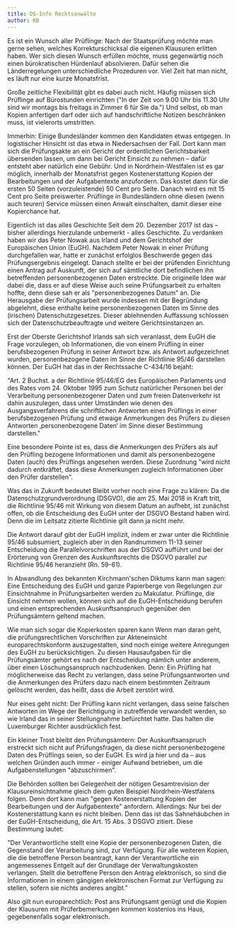 ```yaml
---
title: DS-Info Rechtsanwälte
author: KB
---
```


Es ist ein Wunsch aller Prüflinge: Nach der Staatsprüfung möchte man gerne sehen, welches Korrekturschicksal die eigenen Klausuren erlitten haben. Wer sich diesen Wunsch erfüllen möchte, muss gegenwärtig noch einen bürokratischen Hürdenlauf absolvieren. Dafür sehen die Länderregelungen unterschiedliche Prozeduren vor. Viel Zeit hat man nicht, es läuft nur eine kurze Monatsfrist. 

Große zeitliche Flexibilität gibt es dabei auch nicht. Häufig müssen sich Prüflinge auf Bürostunden einrichten ("In der Zeit von 9.00 Uhr bis 11.30 Uhr sind wir montags bis freitags in Zimmer 6 für Sie da.") Und selbst, ob man Kopien anfertigen darf oder sich auf handschriftliche Notizen beschränken muss, ist vielerorts umstritten. 

Immerhin: Einige Bundesländer kommen den Kandidaten etwas entgegen. In logistischer Hinsicht ist das etwa in Niedersachsen der Fall. Dort kann man sich die Prüfungsakte an ein Gericht der ordentlichen Gerichtsbarkeit übersenden lassen, um dann bei Gericht Einsicht zu nehmen – dafür entsteht aber natürlich eine Gebühr. Und in Nordrhein-Westfalen ist es gar möglich, innerhalb der Monatsfrist gegen Kostenerstattung Kopien der Bearbeitungen und der Aufgabentexte anzufordern. Das kostet dann für die ersten 50 Seiten (vorzuleistende) 50 Cent pro Seite. Danach wird es mit 15 Cent pro Seite preiswerter. Prüflinge in Bundesländern ohne diesen (wenn auch teuren) Service müssen einen Anwalt einschalten, damit dieser eine Kopierchance hat.

Eigentlich ist das alles Geschichte
Seit dem 20. Dezember 2017 ist das – bisher allerdings hierzulande unbemerkt - alles Geschichte. Zu verdanken haben wir das Peter Nowak aus Irland und dem Gerichtshof der Europäischen Union (EuGH). Nachdem Peter Nowak in einer Prüfung durchgefallen war, hatte er zunächst erfolglos Beschwerde gegen das Prüfungsergebnis eingelegt. Danach stellte er bei der prüfenden Einrichtung einen Antrag auf Auskunft, der sich auf sämtliche dort befindlichen ihn betreffenden personenbezogenen Daten erstreckte. Die originelle Idee war dabei die, dass er auf diese Weise auch seine Prüfungsarbeit zu erhalten hoffte, denn diese sah er als "personenbezogenes Datum" an. Die Herausgabe der Prüfungsarbeit wurde indessen mit der Begründung abgelehnt, diese enthalte keine personenbezogenen Daten im Sinne des (irischen) Datenschutzgesetzes. Dieser ablehnenden Auffassung schlossen sich der Datenschutzbeauftragte und weitere Gerichtsinstanzen an. 

Erst der Oberste Gerichtshof Irlands sah sich veranlasst, dem EuGH die Frage vorzulegen, ob Informationen, die von einem Prüfling in einer berufsbezogenen Prüfung in seiner Antwort bzw. als Antwort aufgezeichnet wurden, personenbezogene Daten im Sinne der Richtlinie 95/46 darstellen können. Der EuGH hat das in der Rechtssache C-434/16 bejaht:

"Art. 2 Buchst. a der Richtlinie 95/46/EG des Europäischen Parlaments und des Rates vom 24. Oktober 1995 zum Schutz natürlicher Personen bei der Verarbeitung personenbezogener Daten und zum freien Datenverkehr ist dahin auszulegen, dass unter Umständen wie denen des Ausgangsverfahrens die schriftlichen Antworten eines Prüflings in einer berufsbezogenen Prüfung und etwaige Anmerkungen des Prüfers zu diesen Antworten ‚personenbezogene Daten‘ im Sinne dieser Bestimmung darstellen."

Eine besondere Pointe ist es, dass die Anmerkungen des Prüfers als auf den Prüfling bezogene Informationen und damit als personenbezogene Daten (auch) des Prüflings angesehen werden. Diese Zuordnung "wird nicht dadurch entkräftet, dass diese Anmerkungen zugleich Informationen über den Prüfer darstellen".

Was das in Zukunft bedeutet
Bleibt vorher noch eine Frage zu klären: Da die Datenschutzgrundverordnung (DSGVO), die am 25. Mai 2018 in Kraft tritt, die Richtlinie 95/46 mit Wirkung von diesem Datum an aufhebt, ist zunächst offen, ob die Entscheidung des EuGH unter der DSGVO Bestand haben wird. Denn die im Leitsatz zitierte Richtlinie gilt dann ja nicht mehr. 

Die Antwort darauf gibt der EuGH implizit, indem er zwar unter  die Richtlinie 95/46 subsumiert, zugleich aber in den Randnummern 11-13 seiner Entscheidung die Parallelvorschriften aus der DSGVO aufführt und bei der Erörterung von Grenzen des Auskunftsrechts die DSGVO parallel zur Richtlinie 95/46 heranzieht (Rn. 59-61).

In Abwandlung des bekannten Kirchmann'schen Diktums kann man sagen: Eine Entscheidung des EuGH und ganze Papierberge von Regelungen zur Einsichtnahme in Prüfungsarbeiten werden zu Makulatur. Prüflinge, die Einsicht nehmen wollen, können sich auf die EuGH-Entscheidung berufen und einen entsprechenden Auskunftsanspruch gegenüber den Prüfungsämtern geltend machen. 

Wie man sich sogar die Kopierkosten sparen kann
Wenn man daran geht, die prüfungsrechtlichen Vorschriften zur Akteneinsicht europarechtskonform auszugestalten, sind noch einige weitere Anregungen des EuGH zu berücksichtigen. Zu diesen Hausaufgaben für die Prüfungsämter gehört es nach der Entscheidung nämlich unter anderem, über einen Löschungsanspruch nachzudenken. Denn: Ein Prüfling hat möglicherweise das Recht zu verlangen, dass seine Prüfungsantworten und die Anmerkungen des Prüfers dazu nach einem bestimmten Zeitraum gelöscht werden, das heißt, dass die Arbeit zerstört wird. 

Nur eines geht nicht: Der Prüfling kann nicht verlangen, dass seine falschen Antworten im Wege der Berichtigung in zutreffende verwandelt werden, so wie Irland das in seiner Stellungnahme befürchtet hatte. Das halten die Luxemburger Richter ausdrücklich fest.

Ein kleiner Trost bleibt den Prüfungsämtern: Der Auskunftsanspruch erstreckt sich nicht auf Prüfungsfragen, da diese nicht personenbezogene Daten des Prüflings seien, so der EuGH. Es wird ja hier und da – aus welchen Gründen auch immer - einiger Aufwand betrieben, um die Aufgabenstellungen "abzuschirmen". 

Die Behörden sollten bei Gelegenheit der nötigen Gesamtrevision der Klausureinsichtnahme gleich dem guten Beispiel Nordrhein-Westfalens folgen. Denn dort kann man "gegen Kostenerstattung Kopien der Bearbeitungen und der Aufgabentexte" anfordern. Allerdings: Nur bei der Kostenerstattung kann es nicht bleiben. Denn das ist das Sahnehäubchen in der EuGH-Entscheidung, die Art. 15 Abs. 3 DSGVO zitiert. Diese Bestimmung lautet:

"Der Verantwortliche stellt eine Kopie der personenbezogenen Daten, die Gegenstand der Verarbeitung sind, zur Verfügung. Für alle weiteren Kopien, die die betroffene Person beantragt, kann der Verantwortliche ein angemessenes Entgelt auf der Grundlage der Verwaltungskosten verlangen. Stellt die betroffene Person den Antrag elektronisch, so sind die Informationen in einem gängigen elektronischen Format zur Verfügung zu stellen, sofern sie nichts anderes angibt."

Also gilt nun europarechtlich: Post ans Prüfungsamt genügt und die Kopien der Klausuren mit Prüferbemerkungen kommen kostenlos ins Haus,  gegebenenfalls sogar elektronisch.